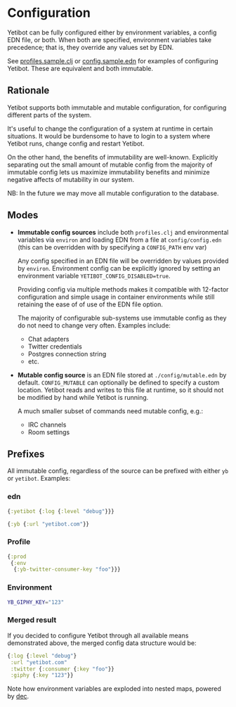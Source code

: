 # Configuration

Yetibot can be fully configured either by environment variables, a config EDN
file, or both. When both are specified, environment variables take precedence;
that is, they override any values set by EDN.

See [profiles.sample.clj](../config/profiles.sample.clj) or
[config.sample.edn](../config/config.sample.edn) for examples of configuring
Yetibot. These are equivalent and both immutable.

## Rationale

Yetibot supports both immutable and mutable configuration, for configuring
different parts of the system.

It's useful to change the configuration of a system at runtime in certain
situations. It would be burdensome to have to login to a system where Yetibot
runs, change config and restart Yetibot.

On the other hand, the benefits of immutability are well-known. Explicitly
separating out the small amount of mutable config from the majority of immutable
config lets us maximize immutability benefits and minimize negative affects of
mutability in our system.

NB: In the future we may move all mutable configuration to the database.

## Modes

- **Immutable config sources** include both `profiles.clj` and environmental
  variables via `environ` and loading EDN from a file at `config/config.edn`
  (this can be overridden with by specifying a `CONFIG_PATH` env var)

  Any config specified in an EDN file will be overridden by values provided by
  `environ`. Environment config can be explicitly ignored by setting an
  environment variable `YETIBOT_CONFIG_DISABLED=true`.

  Providing config via multiple methods
  makes it compatible with 12-factor configuration and simple usage in container
  environments while still retaining the ease of of use of the EDN file option.

  The majority of configurable sub-systems use immutable config as they do not
  need to change very often. Examples include:

  - Chat adapters
  - Twitter credentials
  - Postgres connection string
  - etc.

- **Mutable config source** is an EDN file stored at `./config/mutable.edn` by
  default. `CONFIG_MUTABLE` can optionally be defined to specify a custom
  location. Yetibot reads and writes to this file at runtime, so it should not
  be modified by hand while Yetibot is running.

  A much smaller subset of commands need mutable config, e.g.:

  - IRC channels
  - Room settings

## Prefixes

All immutable config, regardless of the source can be prefixed with either `yb`
or `yetibot`. Examples:

### edn

```clojure
{:yetibot {:log {:level "debug"}}}
```

```clojure
{:yb {:url "yetibot.com"}}
```

### Profile

```clojure
{:prod
 {:env
  {:yb-twitter-consumer-key "foo"}}}
```

### Environment

```bash
YB_GIPHY_KEY="123"
```

### Merged result

If you decided to configure Yetibot through all available means demonstrated
above, the merged config data structure would be:

```clojure
{:log {:level "debug"}
 :url "yetibot.com"
 :twitter {:consumer {:key "foo"}}
 :giphy {:key "123"}}
```

Note how environment variables are exploded into nested maps, powered by
[dec](github.com/devth/dec).
